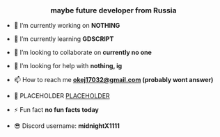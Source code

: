 <h3 align="center">maybe future developer from Russia</h3>

- 🔭 I’m currently working on **NOTHING**

- 🌱 I’m currently learning **GDSCRIPT**

- 👯 I’m looking to collaborate on **currently no one**

- 🤝 I’m looking for help with **nothing, ig**

- 📫 How to reach me **okej17032@gmail.com (probably wont answer)**

- 📄 PLACEHOLDER [PLACEHOLDER](PLACEHOLDER)

- ⚡ Fun fact **no fun facts today**

- 😎 Discord username: **midnightX1111**
